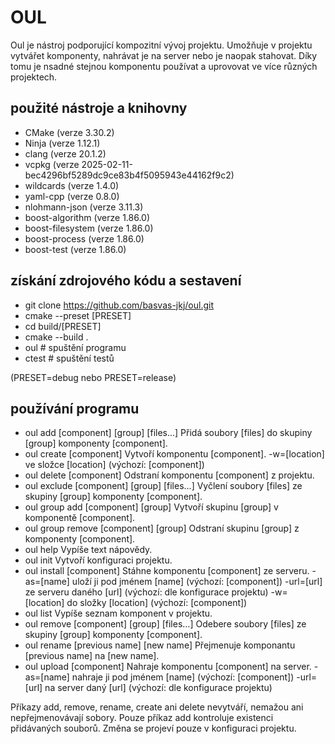 # OUL
Oul je nástroj podporující kompozitní vývoj projektu. Umožňuje v projektu vytvářet komponenty, 
nahrávat je na server nebo je naopak stahovat. Díky tomu je nsadné stejnou komponentu používat
a uprovovat ve více různých projektech.

## použité nástroje a knihovny
- CMake                                             (verze 3.30.2)
- Ninja                                             (verze 1.12.1)
- clang                                             (verze 20.1.2)
- vcpkg                                             (verze 2025-02-11-bec4296bf5289dc9ce83b4f5095943e44162f9c2) 
- wildcards                                         (verze 1.4.0)
- yaml-cpp                                          (verze 0.8.0)
- nlohmann-json                                     (verze 3.11.3)
- boost-algorithm                                   (verze 1.86.0)
- boost-filesystem                                  (verze 1.86.0)
- boost-process                                     (verze 1.86.0)
- boost-test                                        (verze 1.86.0)

## získání zdrojového kódu a sestavení
- git clone https://github.com/basvas-jkj/oul.git
- cmake --preset [PRESET]
- cd  build/[PRESET]
- cmake --build .
- oul    # spuštění programu
- ctest  # spuštění testů

(PRESET=debug nebo PRESET=release)

## používání programu
- oul add [component] [group] [files...]        Přidá soubory [files] do skupiny [group] komponenty [component].
- oul create [component]                        Vytvoří komponentu [component].
      -w=[location]                                 ve složce [location] (výchozí: [component])
- oul delete [component]                        Odstraní komponentu [component] z projektu.
- oul exclude [component] [group] [files...]    Vyčlení soubory [files] ze skupiny [group] komponenty [component].
- oul group add [component] [group]             Vytvoří skupinu [group] v komponentě [component].
- oul group remove [component] [group]          Odstraní skupinu [group] z komponenty [component].
- oul help                                      Vypíše text nápovědy.
- oul init                                      Vytvoří konfiguraci projektu.
- oul install [component]                       Stáhne komponentu [component] ze serveru.
      -as=[name]                                    uloží ji pod jménem [name] (výchozí: [component]) 
      -url=[url]                                    ze serveru daného [url] (výchozí: dle konfigurace projektu)
      -w=[location]                                 do složky [location] (výchozí: [component])                                              
- oul list                                      Vypíše seznam komponent v projektu.
- oul remove [component] [group] [files...]     Odebere soubory [files] ze skupiny [group] komponenty [component].
- oul rename [previous name] [new name]         Přejmenuje komponantu [previous name] na [new name].
- oul upload [component]                        Nahraje komponentu [component] na server.
      -as=[name]                                    nahraje ji pod jménem [name] (výchozí: [component])
      -url=[url]                                    na server daný [url] (výchozí: dle konfigurace projektu)

Příkazy add, remove, rename, create ani delete nevytváří, nemažou ani nepřejmenovávají sobory.
Pouze příkaz add kontroluje existenci přidávaných souborů.
Změna se projeví pouze v konfiguraci projektu.